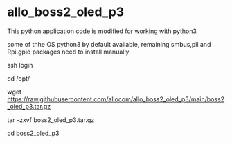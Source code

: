 # allo_boss2_oled_p3

This python application code is modified for working with python3

some of thhe OS python3 by default available, remaining smbus,pil and Rpi.gpio packages need to install manually


ssh login 

cd /opt/

wget https://raw.githubusercontent.com/allocom/allo_boss2_oled_p3/main/boss2_oled_p3.tar.gz

tar -zxvf boss2_oled_p3.tar.gz

cd boss2_oled_p3


